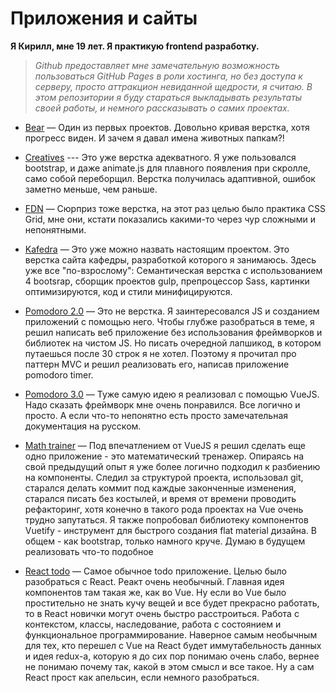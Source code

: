 # Приложения и сайты
**Я Кирилл, мне 19 лет. Я практикую frontend разработку.**

> *Github предоставляет мне замечательную возможность пользоваться GitHub
> Pages в роли хостинга, но без доступа к серверу, просто аттракцион
> невиданной щедрости, я считаю. В этом репозитории я буду стараться
> выкладывать результаты своей работы, и немного рассказывать о самих
> проектах.*

- [ Bear](https://Resetand.github.io/bear/) —   Один из первых проектов. Довольно кривая верстка, хотя прогресс виден. И зачем я давал имена животных папкам?!

 - [Creatives](https://Resetand.github.io/creatives/) ---  Это уже верстка адекватного. Я уже пользовался bootstrap, и даже animate.js для плавного появления при скролле, само собой переборщил. Верстка получилась адаптивной, ошибок заметно меньше, чем раньше. 

 - [FDN](https://Resetand.github.io/fdn/) —  Сюрприз тоже верстка, на этот раз целью было практика CSS Grid, мне они, кстати показались какими-то через чур сложными и непонятными.

 - [Kafedra](https://Resetand.github.io/kafedra/) —  Это уже можно назвать настоящим проектом. Это верстка сайта кафедры, разработкой которого я занимаюсь. Здесь уже все "по-взрослому": Семантическая верстка c использованием 4 bootsrap, сборщик проектов gulp, препроцессор Sass, картинки оптимизируются, код и стили минифицируются. 


 - [Pomodoro 2.0](https://Resetand.github.io/pomodoro/) — Это не верстка. Я заинтересовался JS и созданием приложений с помощью него. Чтобы глубже разобраться в теме, я решил написать веб приложение без использования фреймворков и библиотек на чистом JS. Но писать очередной лапшикод, в котором путаешься после 30 строк я не хотел. Поэтому я прочитал про паттерн MVC и решил реализовать его, написав приложение pomodoro timer. 
 
 - [Pomodoro 3.0](https://Resetand.github.io/pomodoro-vue/) — Туже самую идею я реализовал с помощью VueJS. Надо сказать фреймворк мне очень понравился. Все логично и просто. А если что-то непонятно есть просто замечательная документация на русском.

- [Math trainer](https://Resetand.github.io/math-train/) — Под впечатлением от VueJS я решил сделать еще одно приложение - это математический тренажер. Опираясь на свой предыдущий опыт я уже более логично подходил к разбиению на компоненты. Следил за структурой проекта, использовал git, старался делать коммит под каждые законченные изменения, старался писать без костылей, и время от времени проводить рефакторинг, хотя конечно в такого рода проектах на Vue очень трудно запутаться. Я также попробовал библиотеку компонентов Vuetify - инструмент для быстрого создания flat material дизайна. В общем - как bootstrap, только намного круче. Думаю в будущем реализовать что-то подобное

- [React todo](https://Resetand.github.io/math-train/) — Самое обычное todo приложение. Целью было разобраться с React. Реакт очень необычный. Главная идея компонентов там такая же, как во Vue. Ну если во Vue было простительно не знать кучу вещей и все будет прекрасно работать, то в React новички могут очень быстро расстроиться. Работа с контекстом, классы, наследование, работа с состоянием и функциональное программирование. Наверное самым необычным для тех, кто перешел с Vue на React будет иммутабельность данных и идея redux-а, которую я до сих пор понимаю очень слабо, вернее не понимаю почему так, какой в этом смысл и все такое. Ну а сам React прост как апельсин, если немного разобраться.

